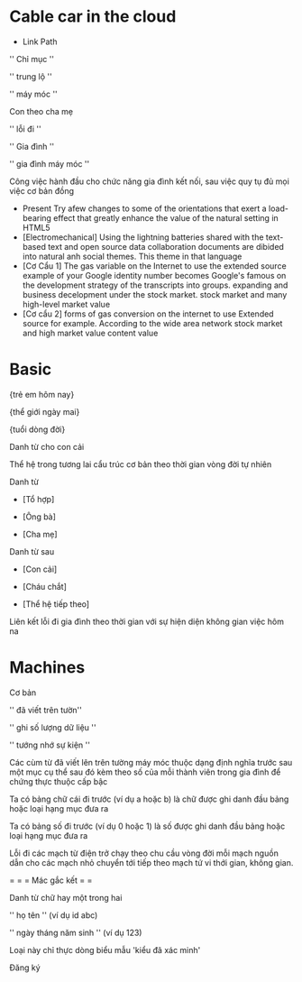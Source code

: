 # Cable car in the cloud


* Link Path

'' Chỉ  mục ''
 
'' trung lộ ''
 
'' máy móc ''
 
Con theo cha mẹ
 
'' lỗi đi ''
 
'' Gia đình ''
 
'' gia đình máy móc ''
 
Công việc hành đầu cho chức năng gia đình kết nối, sau việc quy tụ đủ mọi việc cơ bản đồng 
 
* Present
 Try afew changes to some of the orientations that exert a load-bearing effect that greatly enhance the value of the natural setting in HTML5
* [Electromechanical]
 Using the lightning batteries shared with the text-based text and open source data collaboration documents are dibided into natural anh social themes. This theme in that language
* [Cơ Cẩu 1] 
 The gas variable on the Internet to use the extended source example of your Google identity number becomes Google's famous on the development strategy of the transcripts into groups. expanding and business decelopment under the stock market. stock market and many high-level market value
* [Cơ cẩu 2]
forms of gas conversion on the internet to use Extended source for example. According to the wide area network stock market and high market value content value

# Basic

 
 {trẻ em hôm nay}
  
  {thể giới ngày mai}
   
   {tuổi dòng đời}
    
Danh từ cho con cải
 
Thể hệ trong tương lai cẩu trúc cơ bản theo thời gian vòng đời tự nhiên
 
Danh từ 
 
* [Tổ hợp]
 
* [Ông bà]
 
* [Cha mẹ]
 
Danh từ sau
 
* [Con cải]
 
* [Cháu chắt]
 
* [Thể hệ tiếp theo]
 
Liên kết lỗi đi gia đình theo thời gian với sự hiện diện không gian việc hôm na
 
# Machines

Cơ bản
 
'' đã viết trên tườn''
 
'' ghi số lượng dữ liệu ''
 
'' tướng nhớ sự kiện ''
 
Các cùm từ đã viết lên trên tường máy móc thuộc dạng định nghĩa trước sau một mục cụ thể sau đó kèm theo số của mỗi thành viên trong gia đình để chứng thực thuộc cấp bậc
 
Ta có bảng chữ cái đi trước (ví dụ a hoặc b) là chữ được ghi danh đầu bảng hoặc loại hạng mục đưa ra
 
Ta có bảng số đi trước (ví dụ 0 hoặc 1) là số được ghi danh đầu bảng hoặc loại hạng mục đưa ra
 
Lỗi đi các mạch từ điện trở chạy theo chu cầu vòng đời mỗi mạch nguồn dẫn cho các mạch nhỏ chuyển tới tiếp theo mạch tứ vi thới gian, không gian.
 
= = = Mác gắc kết =  =  
 
Danh từ chữ hay một trong hai
 
'' họ tên '' (ví dụ id abc)
 
'' ngày tháng năm sinh '' (ví dụ 123)
 
Loại này chỉ thực dòng biểu mẫu 'kiểu đã xác minh'
 
Đăng  ký
